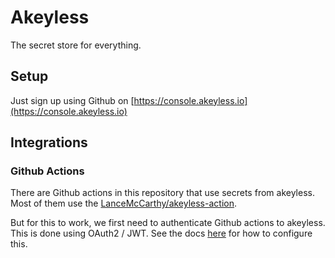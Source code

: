 # Akeyless

The secret store for everything.

## Setup

Just sign up using Github on [https://console.akeyless.io](https://console.akeyless.io)

## Integrations

### Github Actions

There are Github actions in this repository that use secrets from akeyless. Most of them use the [LanceMcCarthy/akeyless-action](https://github.com/LanceMcCarthy/akeyless-action).

But for this to work, we first need to authenticate Github actions to akeyless. This is done using OAuth2 / JWT. See the docs [here](https://docs.akeyless.io/docs/github-actions-community-plugin) for how to configure this.
